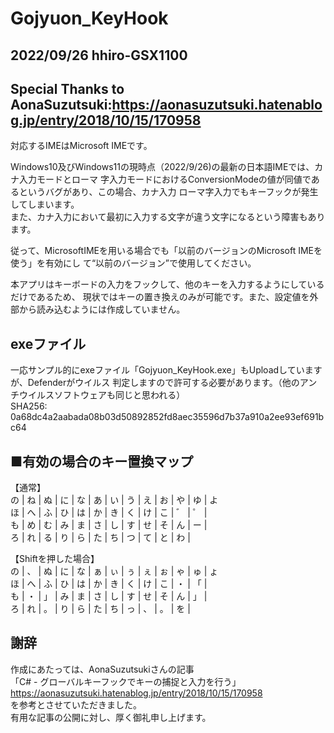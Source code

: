 # Gojyuon_KeyHook
## 2022/09/26 hhiro-GSX1100  
## Special Thanks to AonaSuzutsuki:https://aonasuzutsuki.hatenablog.jp/entry/2018/10/15/170958  

対応するIMEはMicrosoft IMEです。  

Windows10及びWindows11の現時点（2022/9/26)の最新の日本語IMEでは、カナ入力モードとローマ
字入力モードにおけるConversionModeの値が同値であるというバグがあり、この場合、カナ入力
ローマ字入力でもキーフックが発生してしまいます。  
また、カナ入力において最初に入力する文字が違う文字になるという障害もあります。

従って、MicrosoftIMEを用いる場合でも「以前のバージョンのMicrosoft IMEを使う」を有効にし
て“以前のバージョン”で使用してください。  

本アプリはキーボードの入力をフックして、他のキーを入力するようにしているだけであるため、
現状ではキーの置き換えのみが可能です。また、設定値を外部から読み込むようには作成していません。

## exeファイル
一応サンプル的にexeファイル「Gojyuon_KeyHook.exe」もUploadしていますが、Defenderがウイルス
判定しますので許可する必要があります。（他のアンチウイルスソフトウェアも同じと思われる）  
SHA256: 0a68dc4a2aabada08b03d50892852fd8aec35596d7b37a910a2ee93ef691bc64

## ■有効の場合のキー置換マップ  
【通常】  
の | ね | ぬ | に | な | あ | い | う | え | お | や | ゆ | よ  
ほ | へ | ふ | ひ | は | か | き | く | け | こ | ゛ | ゜ |   
も | め | む | み | ま | さ | し | す | せ | そ | ん | ー |   
ろ | れ | る | り | ら | た | ち | つ | て | と | わ |   

【Shiftを押した場合】  
の | 、 | ぬ | に | な | ぁ | ぃ | ぅ | ぇ | ぉ | ゃ | ゅ | ょ  
ほ | へ | ふ | ひ | は | か | き | く | け | こ | ・ | 「 |   
も | ・ | 」 | み | ま | さ | し | す | せ | そ | ん | 」 |   
ろ | れ | 。 | り | ら | た | ち | っ | 、 | 。 | を |  

## 謝辞
作成にあたっては、AonaSuzutsukiさんの記事  
「C# - グローバルキーフックでキーの捕捉と入力を行う」  
https://aonasuzutsuki.hatenablog.jp/entry/2018/10/15/170958  
を参考とさせていただきました。  
有用な記事の公開に対し、厚く御礼申し上げます。  
 
  
